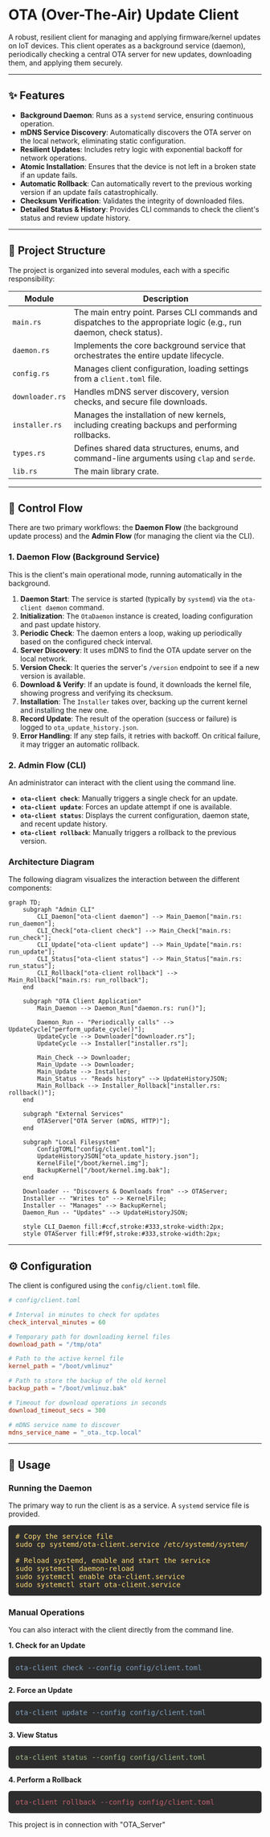 # OTA (Over-The-Air) Update Client

A robust, resilient client for managing and applying firmware/kernel updates on IoT devices. This client operates as a background service (daemon), periodically checking a central OTA server for new updates, downloading them, and applying them securely.

---

## ✨ Features

- **Background Daemon**: Runs as a `systemd` service, ensuring continuous operation.
- **mDNS Service Discovery**: Automatically discovers the OTA server on the local network, eliminating static configuration.
- **Resilient Updates**: Includes retry logic with exponential backoff for network operations.
- **Atomic Installation**: Ensures that the device is not left in a broken state if an update fails.
- **Automatic Rollback**: Can automatically revert to the previous working version if an update fails catastrophically.
- **Checksum Verification**: Validates the integrity of downloaded files.
- **Detailed Status & History**: Provides CLI commands to check the client's status and review update history.

---

## 📂 Project Structure

The project is organized into several modules, each with a specific responsibility:

| Module           | Description                                                                                              |
| ---------------- | -------------------------------------------------------------------------------------------------------- |
| `main.rs`        | The main entry point. Parses CLI commands and dispatches to the appropriate logic (e.g., run daemon, check status). |
| `daemon.rs`      | Implements the core background service that orchestrates the entire update lifecycle.                      |
| `config.rs`      | Manages client configuration, loading settings from a `client.toml` file.                                |
| `downloader.rs`  | Handles mDNS server discovery, version checks, and secure file downloads.                                |
| `installer.rs`   | Manages the installation of new kernels, including creating backups and performing rollbacks.            |
| `types.rs`       | Defines shared data structures, enums, and command-line arguments using `clap` and `serde`.             |
| `lib.rs`         | The main library crate.                                                                                  |

---

## 🌊 Control Flow

There are two primary workflows: the **Daemon Flow** (the background update process) and the **Admin Flow** (for managing the client via the CLI).

### 1. Daemon Flow (Background Service)

This is the client's main operational mode, running automatically in the background.

1.  **Daemon Start**: The service is started (typically by `systemd`) via the `ota-client daemon` command.
2.  **Initialization**: The `OtaDaemon` instance is created, loading configuration and past update history.
3.  **Periodic Check**: The daemon enters a loop, waking up periodically based on the configured check interval.
4.  **Server Discovery**: It uses mDNS to find the OTA update server on the local network.
5.  **Version Check**: It queries the server's `/version` endpoint to see if a new version is available.
6.  **Download & Verify**: If an update is found, it downloads the kernel file, showing progress and verifying its checksum.
7.  **Installation**: The `Installer` takes over, backing up the current kernel and installing the new one.
8.  **Record Update**: The result of the operation (success or failure) is logged to `ota_update_history.json`.
9.  **Error Handling**: If any step fails, it retries with backoff. On critical failure, it may trigger an automatic rollback.

### 2. Admin Flow (CLI)

An administrator can interact with the client using the command line.

-   **`ota-client check`**: Manually triggers a single check for an update.
-   **`ota-client update`**: Forces an update attempt if one is available.
-   **`ota-client status`**: Displays the current configuration, daemon state, and recent update history.
-   **`ota-client rollback`**: Manually triggers a rollback to the previous version.

### Architecture Diagram

The following diagram visualizes the interaction between the different components:

```mermaid
graph TD;
    subgraph "Admin CLI"
        CLI_Daemon["ota-client daemon"] --> Main_Daemon["main.rs: run_daemon"];
        CLI_Check["ota-client check"] --> Main_Check["main.rs: run_check"];
        CLI_Update["ota-client update"] --> Main_Update["main.rs: run_update"];
        CLI_Status["ota-client status"] --> Main_Status["main.rs: run_status"];
        CLI_Rollback["ota-client rollback"] --> Main_Rollback["main.rs: run_rollback"];
    end

    subgraph "OTA Client Application"
        Main_Daemon --> Daemon_Run["daemon.rs: run()"];
        
        Daemon_Run -- "Periodically calls" --> UpdateCycle["perform_update_cycle()"];
        UpdateCycle --> Downloader["downloader.rs"];
        UpdateCycle --> Installer["installer.rs"];

        Main_Check --> Downloader;
        Main_Update --> Downloader;
        Main_Update --> Installer;
        Main_Status -- "Reads history" --> UpdateHistoryJSON;
        Main_Rollback --> Installer_Rollback["installer.rs: rollback()"];
    end

    subgraph "External Services"
        OTAServer["OTA Server (mDNS, HTTP)"];
    end

    subgraph "Local Filesystem"
        ConfigTOML["config/client.toml"];
        UpdateHistoryJSON["ota_update_history.json"];
        KernelFile["/boot/kernel.img"];
        BackupKernel["/boot/kernel.img.bak"];
    end

    Downloader -- "Discovers & Downloads from" --> OTAServer;
    Installer -- "Writes to" --> KernelFile;
    Installer -- "Manages" --> BackupKernel;
    Daemon_Run -- "Updates" --> UpdateHistoryJSON;

    style CLI_Daemon fill:#ccf,stroke:#333,stroke-width:2px;
    style OTAServer fill:#f9f,stroke:#333,stroke-width:2px;
```

---

## ⚙️ Configuration

The client is configured using the `config/client.toml` file.

```toml
# config/client.toml

# Interval in minutes to check for updates
check_interval_minutes = 60

# Temporary path for downloading kernel files
download_path = "/tmp/ota"

# Path to the active kernel file
kernel_path = "/boot/vmlinuz"

# Path to store the backup of the old kernel
backup_path = "/boot/vmlinuz.bak"

# Timeout for download operations in seconds
download_timeout_secs = 300

# mDNS service name to discover
mdns_service_name = "_ota._tcp.local"
```

---

## 🚀 Usage

### Running the Daemon

The primary way to run the client is as a service. A `systemd` service file is provided.

<pre style="background-color:#2d2d2d; color:#feda75; padding:1em; border-radius:5px;">
# Copy the service file
sudo cp systemd/ota-client.service /etc/systemd/system/

# Reload systemd, enable and start the service
sudo systemctl daemon-reload
sudo systemctl enable ota-client.service
sudo systemctl start ota-client.service
</pre>

### Manual Operations

You can also interact with the client directly from the command line.

**1. Check for an Update**

<pre style="background-color:#2d2d2d; color:#81a1c1; padding:1em; border-radius:5px;">
ota-client check --config config/client.toml
</pre>

**2. Force an Update**

<pre style="background-color:#2d2d2d; color:#81a1c1; padding:1em; border-radius:5px;">
ota-client update --config config/client.toml
</pre>

**3. View Status**

<pre style="background-color:#2d2d2d; color:#a3be8c; padding:1em; border-radius:5px;">
ota-client status --config config/client.toml
</pre>

**4. Perform a Rollback**

<pre style="background-color:#2d2d2d; color:#bf616a; padding:1em; border-radius:5px;">
ota-client rollback --config config/client.toml
</pre> 

This project is in connection with "OTA_Server"